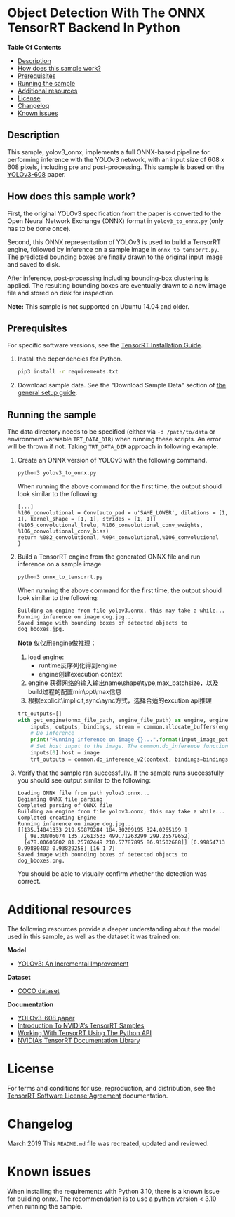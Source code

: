 # Object Detection With The ONNX TensorRT Backend In Python

**Table Of Contents**
- [Description](#description)
- [How does this sample work?](#how-does-this-sample-work)
- [Prerequisites](#prerequisites)
- [Running the sample](#running-the-sample)
- [Additional resources](#additional-resources)
- [License](#license)
- [Changelog](#changelog)
- [Known issues](#known-issues)

## Description

This sample, yolov3_onnx, implements a full ONNX-based pipeline for performing inference with the YOLOv3 network, with an input size of 608 x 608 pixels, including pre and post-processing. This sample is based on the [YOLOv3-608](https://pjreddie.com/media/files/papers/YOLOv3.pdf) paper.

## How does this sample work?

First, the original YOLOv3 specification from the paper is converted to the Open Neural Network Exchange (ONNX) format in `yolov3_to_onnx.py` (only has to be done once).

Second, this ONNX representation of YOLOv3 is used to build a TensorRT engine, followed by inference on a sample image in `onnx_to_tensorrt.py`. The predicted bounding boxes are finally drawn to the original input image and saved to disk.

After inference, post-processing including bounding-box clustering is applied. The resulting bounding boxes are eventually drawn to a new image file and stored on disk for inspection.

**Note:** This sample is not supported on Ubuntu 14.04 and older.

## Prerequisites

For specific software versions, see the [TensorRT Installation Guide](https://docs.nvidia.com/deeplearning/sdk/tensorrt-archived/index.html).

1. Install the dependencies for Python.
    ```bash
    pip3 install -r requirements.txt
    ```

2.  Download sample data. See the "Download Sample Data" section of [the general setup guide](../README.md).


## Running the sample

The data directory needs to be specified (either via `-d /path/to/data` or environment varaiable `TRT_DATA_DIR`)
when running these scripts. An error will be thrown if not. Taking `TRT_DATA_DIR` approach in following example.

1.  Create an ONNX version of YOLOv3 with the following command.
    ```bash
    python3 yolov3_to_onnx.py
    ```
    When running the above command for the first time, the output should look similar to the following:
    ```
    [...]
    %106_convolutional = Conv[auto_pad = u'SAME_LOWER', dilations = [1, 1], kernel_shape = [1, 1], strides = [1, 1]]
    (%105_convolutional_lrelu, %106_convolutional_conv_weights, %106_convolutional_conv_bias)
    return %082_convolutional, %094_convolutional,%106_convolutional
    }
    ```

2.  Build a TensorRT engine from the generated ONNX file and run inference on a sample image
    ```bash
    python3 onnx_to_tensorrt.py
    ```
    When running the above command for the first time, the output should look similar to the following:
    ```
    Building an engine from file yolov3.onnx, this may take a while...
    Running inference on image dog.jpg...
    Saved image with bounding boxes of detected objects to dog_bboxes.jpg.
    ```
    **Note**
    仅仅用engine做推理：
    1. load engine: 
        - runtime反序列化得到engine
        - engine创建execution context
    2. engine 获得网络的输入输出name\shape\type,max_batchsize，以及build过程的配置min\opt\max信息
    3. 根据explicit\implicit,sync\aync方式，选择合适的excution api推理
    ```Python
    trt_outputs=[]
    with get_engine(onnx_file_path, engine_file_path) as engine, engine.create_execution_context() as context:
        inputs, outputs, bindings, stream = common.allocate_buffers(engine)
        # Do inference
        print("Running inference on image {}...".format(input_image_path))
        # Set host input to the image. The common.do_inference function will copy the input to the GPU before executing.
        inputs[0].host = image
        trt_outputs = common.do_inference_v2(context, bindings=bindings, inputs=inputs, outputs=outputs, stream=stream)
    ```

3.  Verify that the sample ran successfully. If the sample runs successfully you should see output similar to the following:
    ```
    Loading ONNX file from path yolov3.onnx...
    Beginning ONNX file parsing
    Completed parsing of ONNX file
    Building an engine from file yolov3.onnx; this may take a while...
    Completed creating Engine
    Running inference on image dog.jpg...
    [[135.14841333 219.59879284 184.30209195 324.0265199 ]
      [ 98.30805074 135.72613533 499.71263299 299.25579652]
      [478.00605802 81.25702449 210.57787895 86.91502688]] [0.99854713 0.99880403 0.93829258] [16 1 7]
    Saved image with bounding boxes of detected objects to dog_bboxes.png.
    ```
    You should be able to visually confirm whether the detection was correct.

# Additional resources

The following resources provide a deeper understanding about the model used in this sample, as well as the dataset it was trained on:

**Model**
- [YOLOv3: An Incremental Improvement](https://pjreddie.com/media/files/papers/YOLOv3.pdf)

**Dataset**
- [COCO dataset](http://cocodataset.org/#home)

**Documentation**
- [YOLOv3-608 paper](https://pjreddie.com/media/files/papers/YOLOv3.pdf)
- [Introduction To NVIDIA’s TensorRT Samples](https://docs.nvidia.com/deeplearning/sdk/tensorrt-sample-support-guide/index.html#samples)
- [Working With TensorRT Using The Python API](https://docs.nvidia.com/deeplearning/sdk/tensorrt-developer-guide/index.html#python_topics)
- [NVIDIA’s TensorRT Documentation Library](https://docs.nvidia.com/deeplearning/sdk/tensorrt-archived/index.html)

# License

For terms and conditions for use, reproduction, and distribution, see the [TensorRT Software License Agreement](https://docs.nvidia.com/deeplearning/sdk/tensorrt-sla/index.html) documentation.

# Changelog

March 2019
This `README.md` file was recreated, updated and reviewed.

# Known issues

When installing the requirements with Python 3.10, there is a known issue for building onnx. The recommendation is to use a python version < 3.10 when running the sample.
